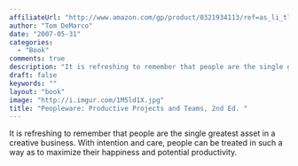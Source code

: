 ```yaml
---
affiliateUrl: "http://www.amazon.com/gp/product/0321934113/ref=as_li_tl?ie=UTF8&camp=1789&creative=390957&creativeASIN=0321934113&linkCode=as2&tag=jaktre-20&linkId=ONBBIQYTS7YVXE2T"
author: "Tom DeMarco"
date: "2007-05-31"
categories:
  - "Book"
comments: true
description: "It is refreshing to remember that people are the single greatest asset in a creative business.  With intention and care, people can be treated in such"
draft: false
keywords: ""
layout: "book"
image: "http://i.imgur.com/1M5ld1X.jpg"
title: "Peopleware: Productive Projects and Teams, 2nd Ed. "
---
```


It is refreshing to remember that people are the single greatest asset in a creative business.  With intention and care, people can be treated in such a way as to maximize their happiness and potential productivity.
